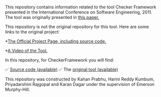 This repository contains information related to the tool Checker Framework presented in the International Conference on Software Engineering, 2011. The tool was originally presented in [this paper.](http://homes.cs.washington.edu/~mernst/pubs/pluggable-checkers-issta2008.pdf)

This repository is not the original repository for this tool. Here are some links to the original project:

*[The Official Project Page, including source code.](http://types.cs.washington.edu/checker-framework/)

*[A Video of the Tool.](https://www.youtube.com/watch?v=eQAs-eJ5a8c)

In this repository, for CheckerFramework you will find:

:white_check_mark: [Source code (available)](https://github.com/SoftwareEngineeringToolDemos/checker-framework/tree/master/checker/src)
:white_check_mark: The [original tool (available)](http://types.cs.washington.edu/checker-framework/eclipse/)

This repository was constructed by Kahan Prabhu, Harini Reddy Kumbum, Priyadarshini Rajgopal and Karan Dagar under the supervision of Emerson Murphy-Hill.

